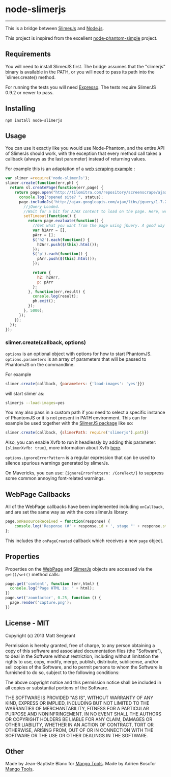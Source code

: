 # node-slimerjs


---------------

This is a bridge between [SlimerJs](http://slimerjs.org/) and
[Node.js](http://nodejs.org/).

This project is inspired from the excellent [node-phantom-simple](https://github.com/baudehlo/node-phantom-simple) project.



Requirements
------------
You will need to install SlimerJS first. The bridge assumes that the
"slimerjs" binary is available in the PATH, or you will need to pass its path
into the `slimer.create() method.

For running the tests you will need [Expresso](http://visionmedia.github.com/expresso/).
The tests require SlimerJS 0.9.2 or newer to pass.

Installing
----------

    npm install node-slimerjs


Usage
-----
You can use it exactly like you would use Node-Phantom, and the entire API of
SlimerJs should work, with the exception that every method call takes a
callback (always as the last parameter) instead of returning values.

For example this is an adaptation of a
[web scraping example](http://net.tutsplus.com/tutorials/javascript-ajax/web-scraping-with-node-js/) :

```javascript
var slimer =require('node-slimerJs');
slimer.create(function(err,ph) {
  return sl.createPage(function(err,page) {
    return page.open("http://tilomitra.com/repository/screenscrape/ajax.html", function(err,status) {
      console.log("opened site? ", status);
      page.includeJs('http://ajax.googleapis.com/ajax/libs/jquery/1.7.2/jquery.min.js', function(err) {
        //jQuery Loaded.
        //Wait for a bit for AJAX content to load on the page. Here, we are waiting 5 seconds.
        setTimeout(function() {
          return page.evaluate(function() {
            //Get what you want from the page using jQuery. A good way is to populate an object with all the jQuery commands that you need and then return the object.
            var h2Arr = [],
            pArr = [];
            $('h2').each(function() {
              h2Arr.push($(this).html());
            });
            $('p').each(function() {
              pArr.push($(this).html());
            });

            return {
              h2: h2Arr,
              p: pArr
            };
          }, function(err,result) {
            console.log(result);
            ph.exit();
          });
        }, 5000);
      });
	});
  });
});
```

### slimer.create(callback, options)

`options` is an optional object with options for how to start PhantomJS.
`options.parameters` is an array of parameters that will be passed to PhantomJS
on the commandline.

For example

```javascript
slimer.create(callback, {parameters: {'load-images': 'yes'}})
```

will start slimer as:

```bash
slimerjs --load-images=yes
```

You may also pass in a custom path if you need to select a specific instance
of PhantomJS or it is not present in PATH environment. This can for example
be used together with the [SlimerJS package](https://npmjs.org/package/slimerjs)
like so:

```javascript
slimer.create(callback, {slimerPath: require('slimerjs').path})
```
Also, you can enable Xvfb to run it headlessly by adding this parameter: `{slimerXvfb: true}`, more information about Xvfb [here](https://en.wikipedia.org/wiki/Xvfb). 

`options.ignoreErrorPattern` is a regular expression that can be used to silence spurious
warnings generated by slimerJs.

On Mavericks, you can use: `{ignoreErrorPattern: /CoreText/}` to suppress some common annoying font-related warnings.

WebPage Callbacks
-----

All of the WebPage callbacks have been implemented including `onCallback`, and
are set the same way as with the core slimerJs library:

```javascript
page.onResourceReceived = function(response) {
    console.log('Response (#' + response.id + ', stage "' + response.stage + '"): ' + JSON.stringify(response));
};
```

This includes the `onPageCreated` callback which receives a new `page` object.

Properties
-----

Properties on the [WebPage](https://github.com/laurentj/slimerjs)
and [SlimerJs](https://github.com/laurentj/slimerjs)
objects are accessed via the `get()/set()` method calls:

```javascript
page.get('content', function (err,html) {
  console.log("Page HTML is: " + html);
})
page.set('zoomfactor', 0.25, function () {
  page.render('capture.png');
})
```

License - MIT
-----

Copyright (c) 2013 Matt Sergeant

Permission is hereby granted, free of charge, to any person obtaining a copy
of this software and associated documentation files (the "Software"), to deal
in the Software without restriction, including without limitation the rights
to use, copy, modify, merge, publish, distribute, sublicense, and/or sell
copies of the Software, and to permit persons to whom the Software is
furnished to do so, subject to the following conditions:

The above copyright notice and this permission notice shall be included in
all copies or substantial portions of the Software.

THE SOFTWARE IS PROVIDED "AS IS", WITHOUT WARRANTY OF ANY KIND, EXPRESS OR
IMPLIED, INCLUDING BUT NOT LIMITED TO THE WARRANTIES OF MERCHANTABILITY,
FITNESS FOR A PARTICULAR PURPOSE AND NONINFRINGEMENT. IN NO EVENT SHALL THE
AUTHORS OR COPYRIGHT HOLDERS BE LIABLE FOR ANY CLAIM, DAMAGES OR OTHER
LIABILITY, WHETHER IN AN ACTION OF CONTRACT, TORT OR OTHERWISE, ARISING FROM,
OUT OF OR IN CONNECTION WITH THE SOFTWARE OR THE USE OR OTHER DEALINGS IN
THE SOFTWARE.



Other
-----
Made by Jean-Baptiste Blanc for [Mango Tools](http://mango.tools).
Made by Adrien Boscfor [Mango Tools](http://mango.tools).
